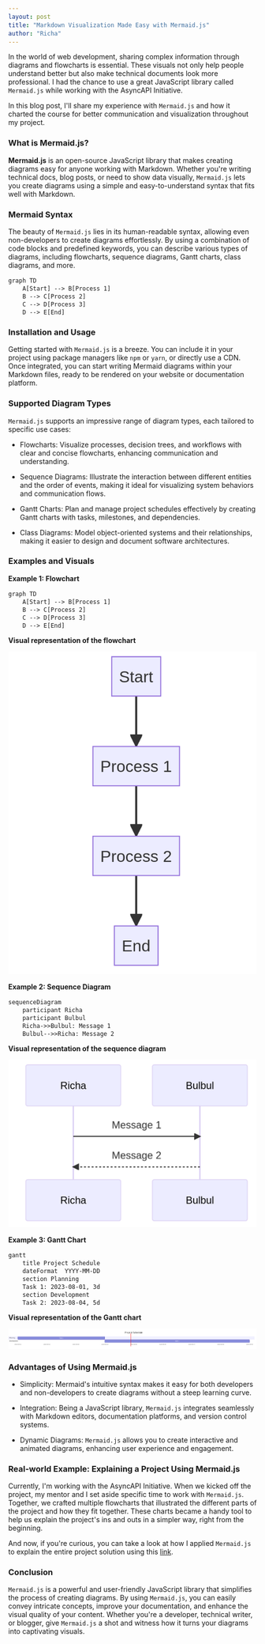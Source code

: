 ```yaml
---
layout: post
title: "Markdown Visualization Made Easy with Mermaid.js"
author: "Richa"
---
```


In the world of web development, sharing complex information through diagrams and flowcharts is essential. These visuals not only help people understand better but also make technical documents look more professional. I had the chance to use a great JavaScript library called `Mermaid.js` while working with the AsyncAPI Initiative.

In this blog post, I'll share my experience with `Mermaid.js` and how it charted the course for better communication and visualization throughout my project. 

### What is Mermaid.js? 

**Mermaid.js** is an open-source JavaScript library that makes creating diagrams easy for anyone working with Markdown. Whether you're writing technical docs, blog posts, or need to show data visually, `Mermaid.js` lets you create diagrams using a simple and easy-to-understand syntax that fits well with Markdown.

### Mermaid Syntax

The beauty of `Mermaid.js` lies in its human-readable syntax, allowing even non-developers to create diagrams effortlessly. By using a combination of code blocks and predefined keywords, you can describe various types of diagrams, including flowcharts, sequence diagrams, Gantt charts, class diagrams, and more.

```
graph TD
    A[Start] --> B[Process 1]
    B --> C[Process 2]
    C --> D[Process 3]
    D --> E[End]
```


### Installation and Usage

Getting started with `Mermaid.js` is a breeze. You can include it in your project using package managers like `npm` or `yarn`, or directly use a CDN. Once integrated, you can start writing Mermaid diagrams within your Markdown files, ready to be rendered on your website or documentation platform.

### Supported Diagram Types

`Mermaid.js` supports an impressive range of diagram types, each tailored to specific use cases:

- Flowcharts: Visualize processes, decision trees, and workflows with clear and concise flowcharts, enhancing communication and understanding.

- Sequence Diagrams: Illustrate the interaction between different entities and the order of events, making it ideal for visualizing system behaviors and communication flows.

- Gantt Charts: Plan and manage project schedules effectively by creating Gantt charts with tasks, milestones, and dependencies.

- Class Diagrams: Model object-oriented systems and their relationships, making it easier to design and document software architectures.

### Examples and Visuals

**Example 1: Flowchart**

```
graph TD
    A[Start] --> B[Process 1]
    B --> C[Process 2]
    C --> D[Process 3]
    D --> E[End]
```

**Visual representation of the flowchart**


![flowchart](https://raw.githubusercontent.com/14Richa/testga/main/flowchart.png)

**Example 2: Sequence Diagram**

```
sequenceDiagram
    participant Richa
    participant Bulbul
    Richa->>Bulbul: Message 1
    Bulbul-->>Richa: Message 2

```

**Visual representation of the sequence diagram**

![sequence diagram](https://raw.githubusercontent.com/14Richa/testga/main/sequence-diagram.png)

**Example 3: Gantt Chart**

```
gantt
    title Project Schedule
    dateFormat  YYYY-MM-DD
    section Planning
    Task 1: 2023-08-01, 3d
    section Development
    Task 2: 2023-08-04, 5d
```

**Visual representation of the Gantt chart**

![Gantt chart](https://raw.githubusercontent.com/14Richa/testga/main/grantchart.png)


### Advantages of Using Mermaid.js

- Simplicity: Mermaid's intuitive syntax makes it easy for both developers and non-developers to create diagrams without a steep learning curve.

- Integration: Being a JavaScript library, `Mermaid.js` integrates seamlessly with Markdown editors, documentation platforms, and version control systems.

- Dynamic Diagrams: `Mermaid.js` allows you to create interactive and animated diagrams, enhancing user experience and engagement.


### Real-world Example: Explaining a Project Using Mermaid.js

Currently, I'm working with the AsyncAPI Initiative. When we kicked off the project, my mentor and I set aside specific time to work with `Mermaid.js`. Together, we crafted multiple flowcharts that illustrated the different parts of the project and how they fit together. These charts became a handy tool to help us explain the project's ins and outs in a simpler way, right from the beginning.

And now, if you're curious, you can take a look at how I applied `Mermaid.js` to explain the entire project solution using this [link](https://github.com/asyncapi/community/issues/810).


### Conclusion

`Mermaid.js` is a powerful and user-friendly JavaScript library  that simplifies the process of creating diagrams. By using `Mermaid.js`, you can easily convey intricate concepts, improve your documentation, and enhance the visual quality of your content. Whether you're a developer, technical writer, or blogger, give `Mermaid.js` a shot and witness how it turns your diagrams into captivating visuals.